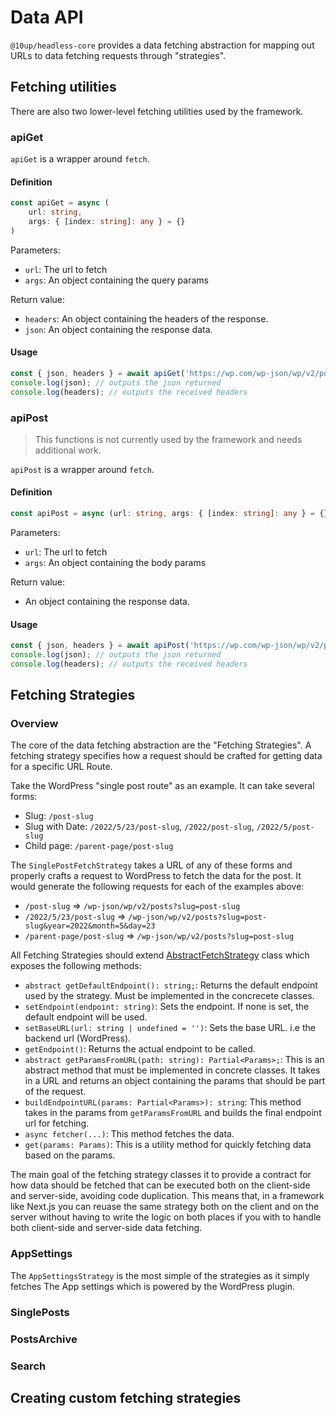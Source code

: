 # Data API

`@10up/headless-core` provides a data fetching abstraction for mapping out URLs to data fetching requests through "strategies".

## Fetching utilities

There are also two lower-level fetching utilities used by the framework.

### apiGet

`apiGet` is a wrapper around `fetch`.

#### Definition
```typescript
const apiGet = async (
	url: string,
	args: { [index: string]: any } = {}
)
```

Parameters:
- `url`: The url to fetch
- `args`: An object containing the query params

Return value:
- `headers`: An object containing the headers of the response.
- `json`: An object containing the response data.

#### Usage

```javascript
const { json, headers } = await apiGet('https://wp.com/wp-json/wp/v2/posts');
console.log(json); // outputs the json returned
console.log(headers); // outputs the received headers
```

### apiPost
> This functions is not currently used by the framework and needs additional work.

`apiPost` is a wrapper around `fetch`.

#### Definition
```typescript
const apiPost = async (url: string, args: { [index: string]: any } = {})
```

Parameters:
- `url`: The url to fetch
- `args`: An object containing the body params

Return value:
- An object containing the response data.

#### Usage

```javascript
const { json, headers } = await apiPost('https://wp.com/wp-json/wp/v2/posts/create', { /* post object */} );
console.log(json); // outputs the json returned
console.log(headers); // outputs the received headers
```

## Fetching Strategies

### Overview

The core of the data fetching abstraction are the "Fetching Strategies". A fetching strategy specifies how a request should be crafted for getting data for a specific URL Route.

Take the WordPress "single post route" as an example. It can take several forms:
- Slug: `/post-slug`
- Slug with Date: `/2022/5/23/post-slug`, `/2022/post-slug`, `/2022/5/post-slug`
- Child page: `/parent-page/post-slug`

The `SinglePostFetchStrategy` takes a URL of any of these forms and properly crafts a request to WordPress to fetch the data for the post. It would generate the following requests for each of the examples above:

- `/post-slug` => `/wp-json/wp/v2/posts?slug=post-slug`
- `/2022/5/23/post-slug` => `/wp-json/wp/v2/posts?slug=post-slug&year=2022&month=5&day=23`
- `/parent-page/post-slug` => `/wp-json/wp/v2/posts?slug=post-slug`

All Fetching Strategies should extend [AbstractFetchStrategy](../../src/data/strategies/AbstractFetchStrategy.ts) class which exposes the following methods:
- `abstract getDefaultEndpoint(): string;`: Returns the default endpoint used by the strategy. Must be implemented in the concrecete classes.
- `setEndpoint(endpoint: string)`: Sets the endpoint. If none is set, the default endpoint will be used.
- `setBaseURL(url: string | undefined = '')`: Sets the base URL. i.e the backend url (WordPress).
- `getEndpoint()`: Returns the actual endpoint to be called.
- `abstract getParamsFromURL(path: string): Partial<Params>;`: This is an abstract method that must be implemented in concrete classes. It takes in a URL and returns an object containing the params that should be part of the request.
- `buildEndpointURL(params: Partial<Params>): string`: This method takes in the params from `getParamsFromURL` and builds the final endpoint url for fetching.
- `async fetcher(...)`: This method fetches the data.
- `get(params: Params)`: This is a utility method for quickly fetching data based on the params.

The main goal of the fetching strategy classes it to provide a contract for how data should be fetched that can be executed both on the client-side and server-side, avoiding code duplication. This means that, in a framework like Next.js you can reuase the same strategy both on the client and on the server without having to write the logic on both places if you with to handle both client-side and server-side data fetching.

### AppSettings
The `AppSettingsStrategy` is the most simple of the strategies as it simply fetches The App settings which is powered by the WordPress plugin. 

### SinglePosts

### PostsArchive

### Search

## Creating custom fetching strategies